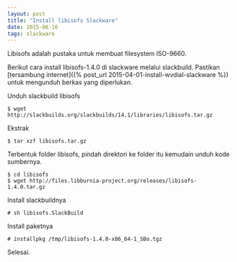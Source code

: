 ```yaml
---
layout: post
title: "Install libisofs Slackware"
date: 2015-06-16
tags: slackware
---
```

Libisofs adalah pustaka untuk membuat filesystem ISO-9660. 

Berikut cara install libisofs-1.4.0 di slackware melalui slackbuild. Pastikan [tersambung internet]({% post_url 2015-04-01-install-wvdial-slackware %}) untuk mengunduh berkas yang diperlukan.

Unduh slackbuild libisofs
```
$ wget http://slackbuilds.org/slackbuilds/14.1/libraries/libisofs.tar.gz
```
Ekstrak
```
$ tar xzf libisofs.tar.gz
```
Terbentuk folder libisofs, pindah direktori ke folder itu kemudain unduh kode sumbernya.
```
$ cd libisofs
$ wget http://files.libburnia-project.org/releases/libisofs-1.4.0.tar.gz
```
Install slackbuildnya
```
# sh libisofs.SlackBuild
```
Install paketnya
```
# installpkg /tmp/libisofs-1.4.0-x86_64-1_SBo.tgz
```
Selesai.


